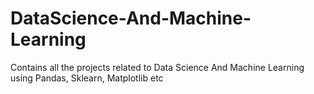 # DataScience-And-Machine-Learning
Contains all the projects related to Data Science And Machine Learning using Pandas, Sklearn, Matplotlib etc
